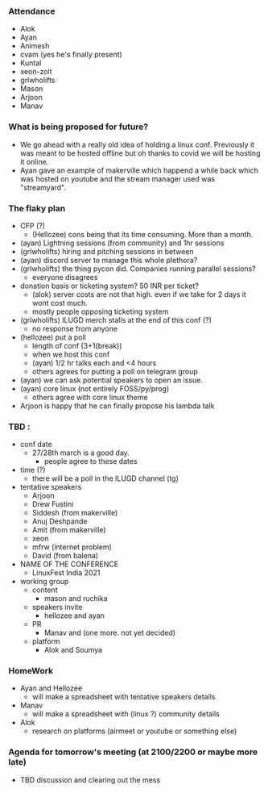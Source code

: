 ### Attendance
  * Alok
  * Ayan
  * Animesh
  * cvam (yes he's finally present)
  * Kuntal
  * xeon-zolt
  * grlwholifts
  * Mason
  * Arjoon
  * Manav

### What is being proposed for future?
- We go ahead with a really old idea of holding a linux conf. Previously it was meant to be hosted offline but oh thanks to covid we will be hosting it online.
- Ayan gave an example of makerville which happend a while back which was hosted on youtube and the stream manager used was "streamyard".

### The flaky plan
- CFP (?)
  - (Hellozee) cons being that its time consuming. More than a month.
- (ayan) Lightning sessions (from community) and 1hr sessions
- (grlwholifts) hiring and pitching sessions in between
- (ayan) discord server to manage this whole plethora?
- (grlwholifts) the thing pycon did. Companies running parallel sessions?
  - everyone disagrees
- donation basis or ticketing system? 50 INR per ticket?
  - (alok) server costs are not that high. even if we take for 2 days it wont cost much.
  - mostly people opposing ticketing system
- (grlwholifts) ILUGD merch stalls at the end of this conf (?)
  - no response from anyone
- (hellozee) put a poll
  - length of conf (3+1(break))
  - when we host this conf
  - (ayan) 1/2 hr talks each and <4 hours
  - others agrees for putting a poll on telegram group
- (ayan) we can ask potential speakers to open an issue.
- (ayan) core linux (not entirely FOSS/py/prog)
  - others agree with core linux theme
- Arjoon is happy that he can finally propose his lambda talk

### TBD :
- conf date
  - 27/28th march is a good day.
    - people agree to these dates
- time (?)
  - there will be a poll in the ILUGD channel (tg)
- tentative speakers
  - Arjoon
  - Drew Fustini
  - Siddesh (from makerville)
  - Anuj Deshpande
  - Amit (from makerville)
  - xeon
  - mfrw (internet problem)
  - David (from balena)
- NAME OF THE CONFERENCE
  - LinuxFest India 2021
- working group
  - content
    - mason and ruchika
  - speakers invite
    - hellozee and ayan
  - PR
    - Manav and (one more. not yet decided)
  - platform
    - Alok and Soumya

### HomeWork
- Ayan and Hellozee
  - will make a spreadsheet with tentative speakers details
- Manav
  - will make a spreadsheet with (linux ?) community details
- Alok
  - research on platforms (airmeet or youtube or something else)
  
### Agenda for tomorrow's meeting (at 2100/2200 or maybe more late)
- TBD discussion and clearing out the mess
